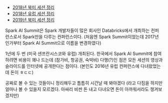 - [2018년 북미 세션 정리](/bigdata/2018/09/29/spark-ai-summit-2018-na.html)
- [2018년 유럽 세션 정리](/bigdata/2019/06/06/spark-ai-summit-2018-eu.html)
- [2019년 북미 세션 정리](/bigdata/2019/09/29/spark-ai-summit-2019-na.html)

Spark AI Summit은 Spark 개발자들이 많은 회사인 Databricks에서 개최하는 컨퍼런스로서 Spark만을 다루는 컨퍼런스이다. (처음엔 Spark Summit이었는데 2017년인가부터 Spark AI Summit으로 이름을 변경하였다)

1년에 두 번 (미국 샌프란시스코와 유럽) 개최된다. 한국에서 Spark AI Summit에 참여하려면 비용이 꽤나 드는데 (참가비, 항공권, 숙박비) 다행(?)인 점은 모든 세션의 영상과 슬라이드를 인터넷에 공개한다는 점이다. (본인도 2016년 유럽 컨퍼런스에 다녀왔었는데 돈이 ㅎㄷㄷ)

공짜로 볼 수 있는 것들이니 정리해두고 틈틈히 시간날 때 봐야겠다 (라고 다짐을 하지만 얼마나 볼 수 있을지 모르겠다. 아싸리 비싼 돈 내고 다녀오면 돈이 아까워서라도 챙겨보겠지만)

